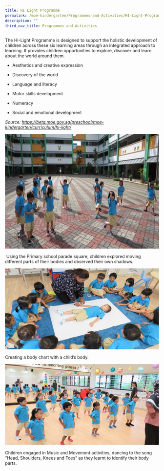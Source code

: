```yaml
---
title: HI Light Programme
permalink: /moe-kindergarten/Programmes-and-Activities/HI-Light-Programme/
description: ""
third_nav_title: Programmes and Activities
---
```

The HI-Light Programme is designed to support the holistic development of children across these six learning areas through an integrated approach to learning. It provides children opportunities to explore, discover and learn about the world around them.  
  

*   Aesthetics and creative expression
*   Discovery of the world
*   Language and literacy  
    
*   Motor skills development  
    
*   Numeracy  
    
*   Social and emotional development  
    

_Source: https://beta.moe.gov.sg/preschool/moe-kindergarten/curriculum/hi-light/_

![](/images/MOE%20Kindergarten/Programmes%20and%20Activities/HI%20Light%20Programme/P1.jpg)

  

 Using the Primary school parade square, children explored moving different parts of their bodies and observed their own shadows.

  

![](/images/MOE%20Kindergarten/Programmes%20and%20Activities/HI%20Light%20Programme/P2.jpg)  

Creating a body chart with a child’s body.  

  

![](/images/MOE%20Kindergarten/Programmes%20and%20Activities/HI%20Light%20Programme/P3.jpg) 

Children engaged in Music and Movement activities, dancing to the song “Head, Shoulders, Knees and Toes” as they learnt to identify their body parts.